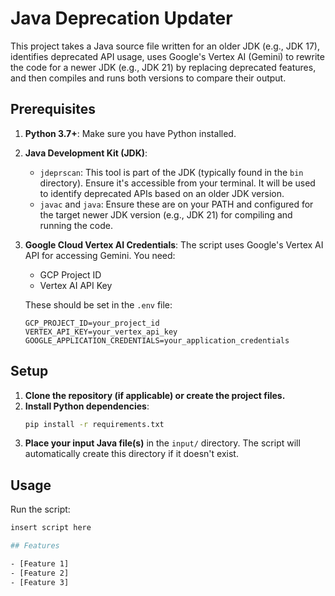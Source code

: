 # Java Deprecation Updater

This project takes a Java source file written for an older JDK (e.g., JDK 17), identifies deprecated API usage,
uses Google's Vertex AI (Gemini) to rewrite the code for a newer JDK (e.g., JDK 21) by replacing deprecated features,
and then compiles and runs both versions to compare their output.

## Prerequisites

1.  **Python 3.7+**: Make sure you have Python installed.
2.  **Java Development Kit (JDK)**:
    *   `jdeprscan`: This tool is part of the JDK (typically found in the `bin` directory). Ensure it's accessible from your terminal. It will be used to identify deprecated APIs based on an older JDK version.
    *   `javac` and `java`: Ensure these are on your PATH and configured for the target newer JDK version (e.g., JDK 21) for compiling and running the code.
3.  **Google Cloud Vertex AI Credentials**: The script uses Google's Vertex AI API for accessing Gemini. You need:
    *   GCP Project ID
    *   Vertex AI API Key
    
    These should be set in the `.env` file:
    ```
    GCP_PROJECT_ID=your_project_id
    VERTEX_API_KEY=your_vertex_api_key
    GOOGLE_APPLICATION_CREDENTIALS=your_application_credentials
    ```

## Setup

1.  **Clone the repository (if applicable) or create the project files.**
2.  **Install Python dependencies**:
    ```bash
    pip install -r requirements.txt
    ```
3.  **Place your input Java file(s)** in the `input/` directory. The script will automatically create this directory if it doesn't exist.

## Usage

Run the script:
```bash
insert script here

## Features

- [Feature 1]
- [Feature 2]
- [Feature 3]


